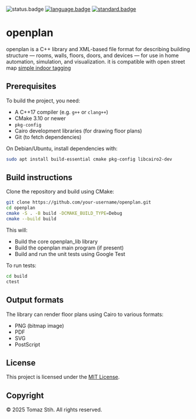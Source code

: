 ![status.badge] [![language.badge]][language.url] [![standard.badge]][standard.url]

# openplan

openplan is a C++ library and XML-based file format for describing building structure — rooms, walls, floors, doors, and devices — for use in home automation, simulation, and visualization. it is compatible with open street map [simple indoor tagging](https://wiki.openstreetmap.org/wiki/Simple_Indoor_Tagging)

## Prerequisites

To build the project, you need:

- A C++17 compiler (e.g. `g++` or `clang++`)
- CMake 3.10 or newer
- `pkg-config`
- Cairo development libraries (for drawing floor plans)
- Git (to fetch dependencies)

On Debian/Ubuntu, install dependencies with:

```bash
sudo apt install build-essential cmake pkg-config libcairo2-dev
```

## Build instructions

Clone the repository and build using CMake:

```bash
git clone https://github.com/your-username/openplan.git
cd openplan
cmake -S . -B build -DCMAKE_BUILD_TYPE=Debug
cmake --build build
```

This will:

- Build the core openplan_lib library
- Build the openplan main program (if present)
- Build and run the unit tests using Google Test

To run tests:

```bash
cd build
ctest
```

## Output formats

The library can render floor plans using Cairo to various formats:

- PNG (bitmap image)
- PDF
- SVG
- PostScript

## License

This project is licensed under the [MIT License](LICENSE).

## Copyright

© 2025 Tomaz Stih. All rights reserved.

[language.url]: https://isocpp.org/
[language.badge]: https://img.shields.io/badge/language-C++-blue.svg
[standard.url]: https://en.wikipedia.org/wiki/C%2B%2B#Standardization
[standard.badge]: https://img.shields.io/badge/C%2B%2B-20-blue.svg
[status.badge]: https://img.shields.io/badge/status-unstable-red.svg

